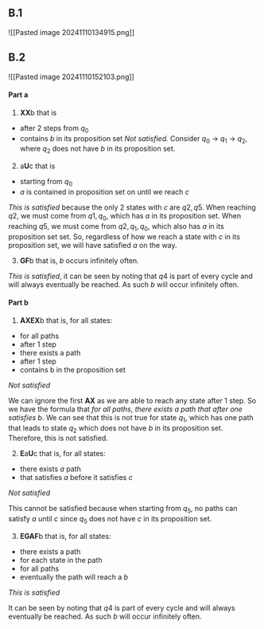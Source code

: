 ## B.1
![[Pasted image 20241110134915.png]]

## B.2
![[Pasted image 20241110152103.png]]

#### Part a
1. **XX**b
that is
- after 2 steps from $q_0$
- contains $b$ in its proposition set
*Not satisfied.* Consider $q_0$ -> $q_1$ -> $q_2$, where $q_2$ does not have $b$ in its proposition set.

2. a**U**c
that is
- starting from $q_0$
- $a$ is contained in proposition set on until we reach $c$

*This is satisfied* because the only 2 states with $c$ are $q2, q5$. When reaching $q2$, we must come from $q1, q_0$, which has $a$ in its proposition set. When reaching $q5$, we must come from $q2, q_1, q_0$, which also has $a$ in its proposition set set. So, regardless of how we reach a state with $c$ in its proposition set, we will have satisfied $a$ on the way.

3. **GF**b
that is, $b$ occurs infinitely often.

*This is satisfied*, it can be seen by noting that $q4$ is part of every cycle and will always eventually be reached. As such $b$ will occur infinitely often.

#### Part b
1. **AXEX**b
that is, for all states:
- for all paths
- after 1 step
- there exists a path
- after 1 step
- contains b in the proposition set

*Not satisfied*

We can ignore the first **AX** as we are able to reach any state after 1 step. So we have the formula that *for all paths, there exists a path that after one satisfies b*.
We can see that this is not true for state $q_1$, which has one path that leads to state $q_2$ which does not have $b$ in its proposition set. Therefore, this is not satisfied.

2. **E**a**U**c
that is, for all states:
- there exists $a$ path
- that satisfies $a$ before it satisfies $c$

*Not satisfied*

This cannot be satisfied because when starting from $q_5$, no paths can satisfy $a$ until $c$ since $q_5$ does not have $c$ in its proposition set.

3. **EGAF**b
that is, for all states:
- there exists a path
- for each state in the path
- for all paths
- eventually the path will reach a $b$

*This is satisfied*

It can be seen by noting that $q4$ is part of every cycle and will always eventually be reached. As such $b$ will occur infinitely often.